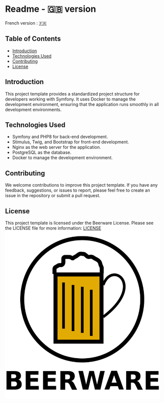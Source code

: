 # Readme -  🇬🇧 version

French version : [🇫🇷](../../Readme.md)

## Table of Contents

- [Introduction](#introduction)
- [Technologies Used](#technologies-used)
- [Contributing](#contributing)
- [License](#license) 

## Introduction

This project template provides a standardized project structure for developers working with Symfony. It uses Docker to manage the development environment, ensuring that the application runs smoothly in all development environments.

## Technologies Used

- Symfony and PHP8 for back-end development.
- Stimulus, Twig, and Bootstrap for front-end development.
- Nginx as the web server for the application.
- PostgreSQL as the database.
- Docker to manage the development environment.

## Contributing

We welcome contributions to improve this project template. If you have any feedback, suggestions, or issues to report, please feel free to create an issue in the repository or submit a pull request.

## License

This project template is licensed under the Beerware License. Please see the LICENSE file for more information: [LICENSE](LICENSE.md)
![](../images/BeerWare_Logo.png)
